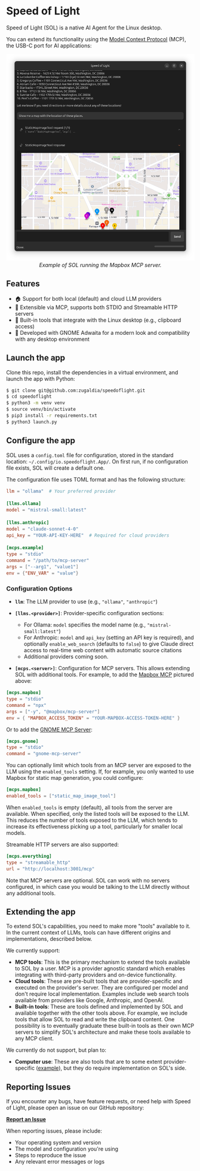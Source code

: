 # Speed of Light

Speed of Light (SOL) is a native AI Agent for the Linux desktop.

You can extend its functionality using the [Model Context Protocol](https://modelcontextprotocol.io) (MCP), the USB-C port for AI applications:
<div align="center">
  <img src="assets/sol-mapbox.png" alt="SOL Screenshot">
  <br><em>Example of SOL running the Mapbox MCP server.</em>
</div>

## Features
- 🏠 Support for both local (default) and cloud LLM providers
- 🔧 Extensible via MCP, supports both STDIO and Streamable HTTP servers
- 🐧 Built-in tools that integrate with the Linux desktop (e.g., clipboard access)
- 🎨 Developed with GNOME Adwaita for a modern look and compatibility with any desktop environment

## Launch the app

Clone this repo, install the dependencies in a virtual environment, and launch the app with Python:

```bash
$ git clone git@github.com:zugaldia/speedoflight.git
$ cd speedoflight
$ python3 -m venv venv
$ source venv/bin/activate
$ pip3 install -r requirements.txt
$ python3 launch.py
```

## Configure the app

SOL uses a `config.toml` file for configuration, stored in the standard location: `~/.config/io.speedoflight.App/`. On first run, if no configuration file exists, SOL will create a default one.

The configuration file uses TOML format and has the following structure:

```toml
llm = "ollama"  # Your preferred provider

[llms.ollama]
model = "mistral-small:latest"

[llms.anthropic]
model = "claude-sonnet-4-0"
api_key = "YOUR-API-KEY-HERE"  # Required for cloud providers

[mcps.example]
type = "stdio"
command = "/path/to/mcp-server"
args = ["--arg1", "value1"]
env = {"ENV_VAR" = "value"}
```

### Configuration Options

- **`llm`**: The LLM provider to use (e.g., `"ollama"`, `"anthropic"`)

- **`[llms.<provider>]`**: Provider-specific configuration sections:
  - For Ollama: `model` specifies the model name (e.g., `"mistral-small:latest"`)
  - For Anthropic: `model` and `api_key` (setting an API key is required), and optionally `enable_web_search` (defaults to `false`) to give Claude direct access to real-time web content with automatic source citations
  - Additional providers coming soon.

- **`[mcps.<server>]`**: Configuration for MCP servers. This allows extending SOL with additional tools. For example, to add the [Mapbox MCP](https://github.com/mapbox/mcp-server) pictured above:

```toml
[mcps.mapbox]
type = "stdio"
command = "npx"
args = ["-y", "@mapbox/mcp-server"]
env = { "MAPBOX_ACCESS_TOKEN" = "YOUR-MAPBOX-ACCESS-TOKEN-HERE" }
```

Or to add the [GNOME MCP Server](https://github.com/bilelmoussaoui/gnome-mcp-server):

```toml
[mcps.gnome]
type = "stdio"
command = "gnome-mcp-server"
```

You can optionally limit which tools from an MCP server are exposed to the LLM using the `enabled_tools` setting. If, for example, you only wanted to use Mapbox for static map generation, you could configure:

```toml
[mcps.mapbox]
enabled_tools = ["static_map_image_tool"]
```

When `enabled_tools` is empty (default), all tools from the server are available. When specified, only the listed tools will be exposed to the LLM. This reduces the number of tools exposed to the LLM, which tends to increase its effectiveness picking up a tool, particularly for smaller local models.

Streamable HTTP servers are also supported:

```toml
[mcps.everything]
type = "streamable_http"
url = "http://localhost:3001/mcp"
```

Note that MCP servers are optional. SOL can work with no servers configured, in which case you would be talking to the LLM directly without any additional tools.

## Extending the app

To extend SOL's capabilities, you need to make more "tools" available to it. In the current context of LLMs, tools can have different origins and implementations, described below.

We currently support:

- **MCP tools**: This is the primary mechanism to extend the tools available to SOL by a user. MCP is a provider agnostic standard which enables integrating with third-party providers and on-device functionality.
- **Cloud tools**: These are pre-built tools that are provider-specific and executed on the provider's server. They are configured per model and don't require local implementation. Examples include web search tools available from providers like Google, Anthropic, and OpenAI.
- **Built-in tools**: These are tools defined and implemented by SOL and available together with the other tools above. For example, we include tools that allow SOL to read and write the clipboard content. One possibility is to eventually graduate these built-in tools as their own MCP servers to simplify SOL's architecture and make these tools available to any MCP client.

We currently do not support, but plan to:

- **Computer use**: These are also tools that are to some extent provider-specific ([example](https://platform.openai.com/docs/guides/tools-computer-use)), but they do require implementation on SOL's side.

## Reporting Issues

If you encounter any bugs, have feature requests, or need help with Speed of Light, please open an issue on our GitHub repository:

**[Report an Issue](https://github.com/zugaldia/speedoflight/issues)**

When reporting issues, please include:
- Your operating system and version
- The model and configuration you're using
- Steps to reproduce the issue
- Any relevant error messages or logs 
